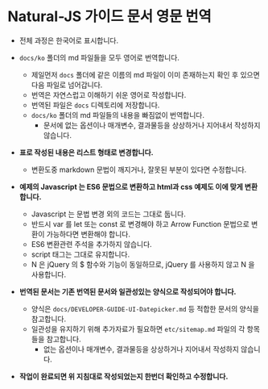 # Natural-JS 가이드 문서 영문 번역

- 전체 과정은 한국어로 표시합니다.
- `docs/ko` 폴더의 md 파일들을 모두 영어로 번역합니다.
  - 제일먼저 `docs` 폴더에 같은 이름의 md 파일이 이미 존재하는지 확인 후 있으면 다음 파일로 넘어갑니다.
  - 번역은 자연스럽고 이해하기 쉬운 영어로 작성합니다.
  - 번역된 파일은 `docs` 디렉토리에 저장합니다.
  - `docs/ko` 폴더의 md 파일들의 내용을 빠짐없이 번역합니다.
    - 문서에 없는 옵션이나 매개변수, 결과물등을 상상하거나 지어내서 작성하지 않습니다.
- **표로 작성된 내용은 리스트 형태로 변경합니다.**
  - 변환도중 markdown 문법이 깨지거나, 잘못된 부분이 있다면 수정합니다.
- **예제의 Javascript 는 ES6 문법으로 변환하고 html과 css 예제도 이에 맞게 변환 합니다.**
  - Javascript 는 문법 변경 외의 코드는 그대로 둡니다.
  - 반드시 var 를 let 또는 const 로 변경해야 하고 Arrow Function 문법으로 변환이 가능하다면 변환해야 합니다.
  - ES6 변환관련 주석을 추가하지 않습니다.
  - script 태그는 그대로 유지합니다.
  - N 은 jQuery 의 $ 함수와 기능이 동일하므로, jQuery 를 사용하지 않고 N 을 사용합니다.
- **번역된 문서는 기존 번역된 문서와 일관성있는 양식으로 작성되어야 합니다.**
  - 양식은 `docs/DEVELOPER-GUIDE-UI-Datepicker.md` 등 적합한 문서의 양식을 참고합니다.
  - 일관성을 유지하기 위해 추가자료가 필요하면 `etc/sitemap.md` 파일의 각 항목들을 참고합니다.
    - 없는 옵션이나 매개변수, 결과물등을 상상하거나 지어내서 작성하지 않습니다.

- **작업이 완료되면 위 지침대로 작성되었는지 한번더 확인하고 수정합니다.**